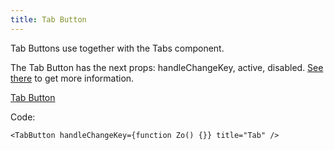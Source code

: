 ```yaml
---
title: Tab Button
---
```


Tab Buttons use together with the Tabs component.

The Tab Button has the next props: handleChangeKey, active, disabled. [See there](/?path=/docs/core-tabs-tabbutton--docs) to get more information.

[Tab Button](/?path=/story/core-tabs-tabbutton--default-tab-button)

Code:

```tsx
<TabButton handleChangeKey={function Zo() {}} title="Tab" />
```
